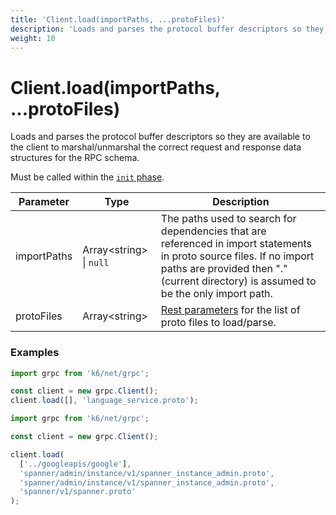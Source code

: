 ```yaml
---
title: 'Client.load(importPaths, ...protoFiles)'
description: 'Loads and parses the protocol buffer descriptors so they are available to the client to marshal/unmarshal the correct request and response data structures for the RPC schema.'
weight: 10
---
```


# Client.load(importPaths, ...protoFiles)

Loads and parses the protocol buffer descriptors so they are available to the client to marshal/unmarshal the correct request and response data structures for the RPC schema.

Must be called within the [`init` phase](https://grafana.com/docs/k6/<K6_VERSION>/using-k6/test-lifecycle).

| Parameter   | Type                          | Description                                                                                                                                                                                                   |
| ----------- | ----------------------------- | ------------------------------------------------------------------------------------------------------------------------------------------------------------------------------------------------------------- |
| importPaths | Array&lt;string&gt; \| `null` | The paths used to search for dependencies that are referenced in import statements in proto source files. If no import paths are provided then "." (current directory) is assumed to be the only import path. |
| protoFiles  | Array&lt;string&gt;           | [Rest parameters](https://developer.mozilla.org/en-US/docs/Web/JavaScript/Reference/Functions/rest_parameters) for the list of proto files to load/parse.                                                     |

### Examples

<div class="code-group" data-props='{"labels": ["Simple example"], "lineNumbers": [true]}'>

```javascript
import grpc from 'k6/net/grpc';

const client = new grpc.Client();
client.load([], 'language_service.proto');
```

</div>

<div class="code-group" data-props='{"labels": ["More complex"], "lineNumbers": [true]}'>

```javascript
import grpc from 'k6/net/grpc';

const client = new grpc.Client();

client.load(
  ['../googleapis/google'],
  'spanner/admin/instance/v1/spanner_instance_admin.proto',
  'spanner/admin/instance/v1/spanner_instance_admin.proto',
  'spanner/v1/spanner.proto'
);
```

</div>
